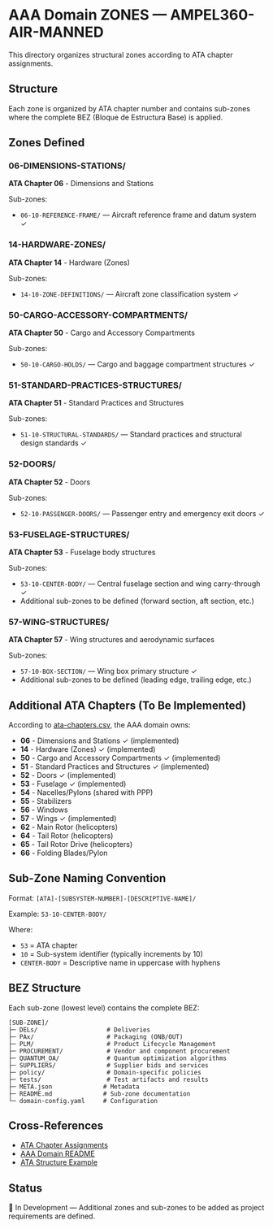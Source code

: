 # AAA Domain ZONES — AMPEL360-AIR-MANNED

This directory organizes structural zones according to ATA chapter assignments.

## Structure

Each zone is organized by ATA chapter number and contains sub-zones where the complete BEZ (Bloque de Estructura Base) is applied.

## Zones Defined

### 06-DIMENSIONS-STATIONS/
**ATA Chapter 06** - Dimensions and Stations

Sub-zones:
- `06-10-REFERENCE-FRAME/` — Aircraft reference frame and datum system ✓

### 14-HARDWARE-ZONES/
**ATA Chapter 14** - Hardware (Zones)

Sub-zones:
- `14-10-ZONE-DEFINITIONS/` — Aircraft zone classification system ✓

### 50-CARGO-ACCESSORY-COMPARTMENTS/
**ATA Chapter 50** - Cargo and Accessory Compartments

Sub-zones:
- `50-10-CARGO-HOLDS/` — Cargo and baggage compartment structures ✓

### 51-STANDARD-PRACTICES-STRUCTURES/
**ATA Chapter 51** - Standard Practices and Structures

Sub-zones:
- `51-10-STRUCTURAL-STANDARDS/` — Standard practices and structural design standards ✓

### 52-DOORS/
**ATA Chapter 52** - Doors

Sub-zones:
- `52-10-PASSENGER-DOORS/` — Passenger entry and emergency exit doors ✓

### 53-FUSELAGE-STRUCTURES/
**ATA Chapter 53** - Fuselage body structures

Sub-zones:
- `53-10-CENTER-BODY/` — Central fuselage section and wing carry-through ✓
- Additional sub-zones to be defined (forward section, aft section, etc.)

### 57-WING-STRUCTURES/
**ATA Chapter 57** - Wing structures and aerodynamic surfaces

Sub-zones:
- `57-10-BOX-SECTION/` — Wing box primary structure ✓
- Additional sub-zones to be defined (leading edge, trailing edge, etc.)

## Additional ATA Chapters (To Be Implemented)

According to [ata-chapters.csv](../../../../1-DIMENSIONS/CANONICAL-TAXONOMY/ata-chapters.csv), the AAA domain owns:

- **06** - Dimensions and Stations ✓ (implemented)
- **14** - Hardware (Zones) ✓ (implemented)
- **50** - Cargo and Accessory Compartments ✓ (implemented)
- **51** - Standard Practices and Structures ✓ (implemented)
- **52** - Doors ✓ (implemented)
- **53** - Fuselage ✓ (implemented)
- **54** - Nacelles/Pylons (shared with PPP)
- **55** - Stabilizers
- **56** - Windows
- **57** - Wings ✓ (implemented)
- **62** - Main Rotor (helicopters)
- **64** - Tail Rotor (helicopters)
- **65** - Tail Rotor Drive (helicopters)
- **66** - Folding Blades/Pylon

## Sub-Zone Naming Convention

Format: `[ATA]-[SUBSYSTEM-NUMBER]-[DESCRIPTIVE-NAME]/`

Example: `53-10-CENTER-BODY/`

Where:
- `53` = ATA chapter
- `10` = Sub-system identifier (typically increments by 10)
- `CENTER-BODY` = Descriptive name in uppercase with hyphens

## BEZ Structure

Each sub-zone (lowest level) contains the complete BEZ:

```
[SUB-ZONE]/
├─ DELs/                   # Deliveries
├─ PAx/                    # Packaging (ONB/OUT)
├─ PLM/                    # Product Lifecycle Management
├─ PROCUREMENT/            # Vendor and component procurement
├─ QUANTUM_OA/             # Quantum optimization algorithms
├─ SUPPLIERS/              # Supplier bids and services
├─ policy/                 # Domain-specific policies
├─ tests/                  # Test artifacts and results
├─ META.json              # Metadata
├─ README.md              # Sub-zone documentation
└─ domain-config.yaml     # Configuration
```

## Cross-References

- [ATA Chapter Assignments](../../../../1-DIMENSIONS/CANONICAL-TAXONOMY/ata-chapters.README.md)
- [AAA Domain README](../README.md)
- [ATA Structure Example](../ATA-STRUCTURE-EXAMPLE.md)

## Status

🚧 In Development — Additional zones and sub-zones to be added as project requirements are defined.
